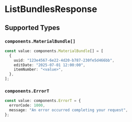 # ListBundlesResponse


## Supported Types

### `components.MaterialBundle[]`

```typescript
const value: components.MaterialBundle[] = [
  {
    uuid: "123e4567-6e22-4d20-b787-230fe5d466bb",
    editDate: "2025-07-01 12:00:00",
    itemNumber: "<value>",
  },
];
```

### `components.ErrorT`

```typescript
const value: components.ErrorT = {
  errorCode: 1000,
  message: "An error occurred completing your request",
};
```


